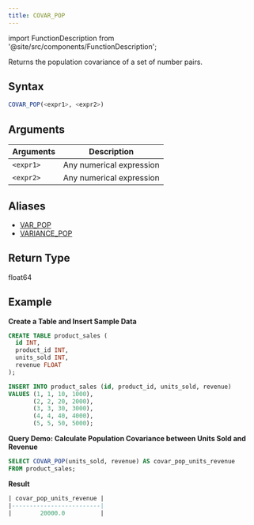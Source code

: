 ```yaml
---
title: COVAR_POP
---
```

import FunctionDescription from '@site/src/components/FunctionDescription';

<FunctionDescription description="Introduced or updated: v1.2.738"/>

Returns the population covariance of a set of number pairs. 

## Syntax

```sql
COVAR_POP(<expr1>, <expr2>)
```

## Arguments

| Arguments |        Description       |
|-----------| ------------------------ |
| `<expr1>` | Any numerical expression |
| `<expr2>` | Any numerical expression |

## Aliases

- [VAR_POP](aggregate-var-pop.md)
- [VARIANCE_POP](aggregate-variance-pop.md)

## Return Type

float64

## Example

**Create a Table and Insert Sample Data**
```sql
CREATE TABLE product_sales (
  id INT,
  product_id INT,
  units_sold INT,
  revenue FLOAT
);

INSERT INTO product_sales (id, product_id, units_sold, revenue)
VALUES (1, 1, 10, 1000),
       (2, 2, 20, 2000),
       (3, 3, 30, 3000),
       (4, 4, 40, 4000),
       (5, 5, 50, 5000);
```

**Query Demo: Calculate Population Covariance between Units Sold and Revenue**

```sql
SELECT COVAR_POP(units_sold, revenue) AS covar_pop_units_revenue
FROM product_sales;
```

**Result**
```sql
| covar_pop_units_revenue |
|-------------------------|
|        20000.0          |
```